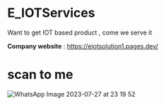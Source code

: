 # E_IOTServices
Want to get IOT based product , come  we serve it

 **Company website** : https://eiotsolution1.pages.dev/
 
# scan to me 

![WhatsApp Image 2023-07-27 at 23 19 52](https://github.com/Chulindrarai/E_IOTServices/assets/114069434/addab1c3-6a81-46c6-a71a-45208f452bfa)
